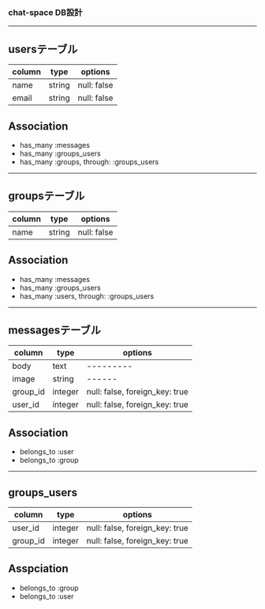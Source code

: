 ### chat-space DB設計

---

## usersテーブル

|column|type|options|
|------|----|-------|
|name|string|null: false|
|email|string|null: false|

## Association
- has_many :messages
- has_many :groups_users
- has_many :groups, through: :groups_users

---

## groupsテーブル

|column|type|options|
|------|----|-------|
|name|string|null: false|

## Association
- has_many :messages
- has_many :groups_users
- has_many :users, through: :groups_users

---

## messagesテーブル

|column|type|options|
|------|----|-------|
|body|text|---------|
|image|string|------|
|group_id|integer|null: false, foreign_key: true|
|user_id|integer|null: false, foreign_key: true|

## Association
- belongs_to :user
- belongs_to :group

---

## groups_users

|column|type|options|
|------|----|-------|
|user_id|integer|null: false, foreign_key: true|
|group_id|integer|null: false, foreign_key: true|

## Asspciation
- belongs_to :group
- belongs_to :user